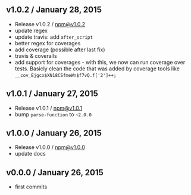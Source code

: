 

## v1.0.2 / January 28, 2015
- Release v1.0.2 / npm@v1.0.2
- update regex
- update travis: add `after_script`
- better regex for coverages
- add coverage (possible after last fix)
- travis & coveralls
- add support for coverages - with this, we now can run coverage over tests. Basicly clean the code that was added by coverage tools like `__cov_Ejgcx$XN18CSfmeWn$f7vQ.f['2']++;`

## v1.0.1 / January 27, 2015
- Release v1.0.1 / npm@v1.0.1
- bump `parse-function` to `~2.0.0`

## v1.0.0 / January 26, 2015
- Release v1.0.0 / npm@v1.0.0
- update docs

## v0.0.0 / January 26, 2015
- first commits